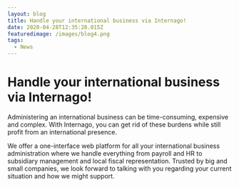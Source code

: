 ```yaml
---
layout: blog
title: Handle your international business via Internago!
date: 2020-04-28T12:35:28.015Z
featuredimage: /images/blog4.png
tags:
  - News
---
```

<!--StartFragment-->

# Handle your international business via Internago!

Administering an international business can be time-consuming, expensive and complex. With Internago, you can get rid of these burdens while still profit from an international presence.

We offer a one-interface web platform for all your international business administration where we handle everything from payroll and HR to subsidiary management and local fiscal representation. Trusted by big and small companies, we look forward to talking with you regarding your current situation and how we might support.

<!--EndFragment-->